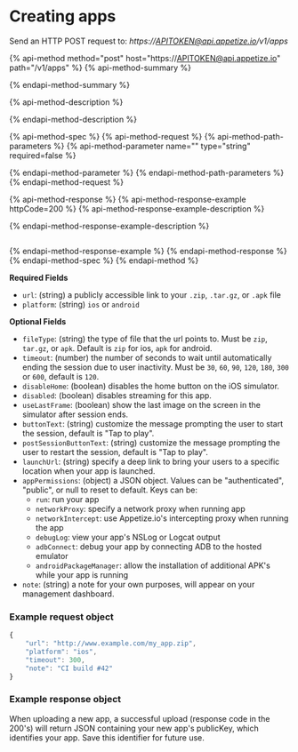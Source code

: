 # Creating apps

Send an HTTP POST request to: _https://APITOKEN@api.appetize.io/v1/apps_

{% api-method method="post" host="https://APITOKEN@api.appetize.io" path="/v1/apps" %}
{% api-method-summary %}

{% endapi-method-summary %}

{% api-method-description %}

{% endapi-method-description %}

{% api-method-spec %}
{% api-method-request %}
{% api-method-path-parameters %}
{% api-method-parameter name="" type="string" required=false %}

{% endapi-method-parameter %}
{% endapi-method-path-parameters %}
{% endapi-method-request %}

{% api-method-response %}
{% api-method-response-example httpCode=200 %}
{% api-method-response-example-description %}

{% endapi-method-response-example-description %}

```

```
{% endapi-method-response-example %}
{% endapi-method-response %}
{% endapi-method-spec %}
{% endapi-method %}

**Required Fields**

* `url`: \(string\) a publicly accessible link to your `.zip`, `.tar.gz`, or `.apk` file
* `platform`: \(string\) `ios` or `android`

**Optional Fields**

* `fileType`: \(string\) the type of file that the url points to. Must be `zip`, `tar.gz`, or `apk`. Default is `zip` for ios, `apk` for android.
* `timeout`: \(number\) the number of seconds to wait until automatically ending the session due to user inactivity. Must be `30`, `60`, `90`, `120`, `180`, `300` or `600`, default is `120`.
* `disableHome`: \(boolean\) disables the home button on the iOS simulator.
* `disabled`: \(boolean\) disables streaming for this app.
* `useLastFrame`: \(boolean\) show the last image on the screen in the simulator after session ends.
* `buttonText`: \(string\) customize the message prompting the user to start the session, default is "Tap to play".
* `postSessionButtonText`: \(string\) customize the message prompting the user to restart the session, default is "Tap to play".
* `launchUrl`: \(string\) specify a deep link to bring your users to a specific location when your app is launched.
* `appPermissions`: \(object\) a JSON object. Values can be "authenticated", "public", or null to reset to default. Keys can be:
  * `run`: run your app
  * `networkProxy`: specify a network proxy when running app
  * `networkIntercept`: use Appetize.io's intercepting proxy when running the app
  * `debugLog`: view your app's NSLog or Logcat output
  * `adbConnect`: debug your app by connecting ADB to the hosted emulator
  * `androidPackageManager`: allow the installation of additional APK's while your app is running
* `note`: \(string\) a note for your own purposes, will appear on your management dashboard.

### **Example request object**

```javascript
{
    "url": "http://www.example.com/my_app.zip",
    "platform": "ios",
    "timeout": 300,
    "note": "CI build #42"
}
```

### **Example response object**

When uploading a new app, a successful upload \(response code in the 200's\) will return JSON containing your new app's publicKey, which identifies your app. Save this identifier for future use.



